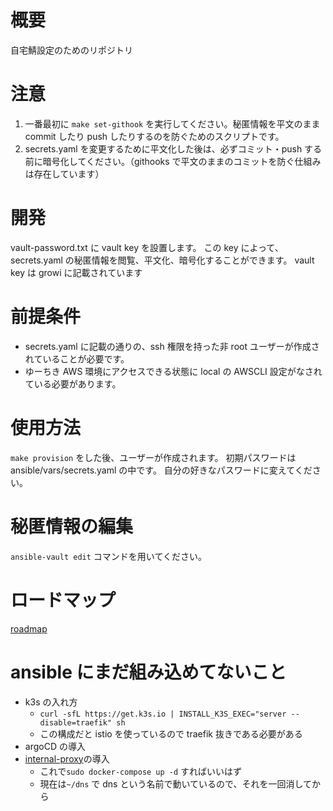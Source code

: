 # 概要

自宅鯖設定のためのリポジトリ

# 注意

1. 一番最初に `make set-githook` を実行してください。秘匿情報を平文のまま commit したり push したりするのを防ぐためのスクリプトです。
2. secrets.yaml を変更するために平文化した後は、必ずコミット・push する前に暗号化してください。（githooks で平文のままのコミットを防ぐ仕組みは存在しています）

# 開発

vault-password.txt に vault key を設置します。
この key によって、 secrets.yaml の秘匿情報を閲覧、平文化、暗号化することができます。
vault key は growi に記載されています

# 前提条件

- secrets.yaml に記載の通りの、ssh 権限を持った非 root ユーザーが作成されていることが必要です。
- ゆーちき AWS 環境にアクセスできる状態に local の AWSCLI 設定がなされている必要があります。

# 使用方法

`make provision` をした後、ユーザーが作成されます。
初期パスワードは ansible/vars/secrets.yaml の中です。
自分の好きなパスワードに変えてください。

# 秘匿情報の編集

`ansible-vault edit` コマンドを用いてください。

# ロードマップ

[roadmap](docs/roadmap.md)

# ansible にまだ組み込めてないこと

- k3s の入れ方
  - `curl -sfL https://get.k3s.io | INSTALL_K3S_EXEC="server --disable=traefik" sh`
  - この構成だと istio を使っているので traefik 抜きである必要がある
- argoCD の導入
- [internal-proxy](./internal-proxy/)の導入
  - これで`sudo docker-compose up -d` すればいいはず
  - 現在は`~/dns` で dns という名前で動いているので、それを一回消してから
